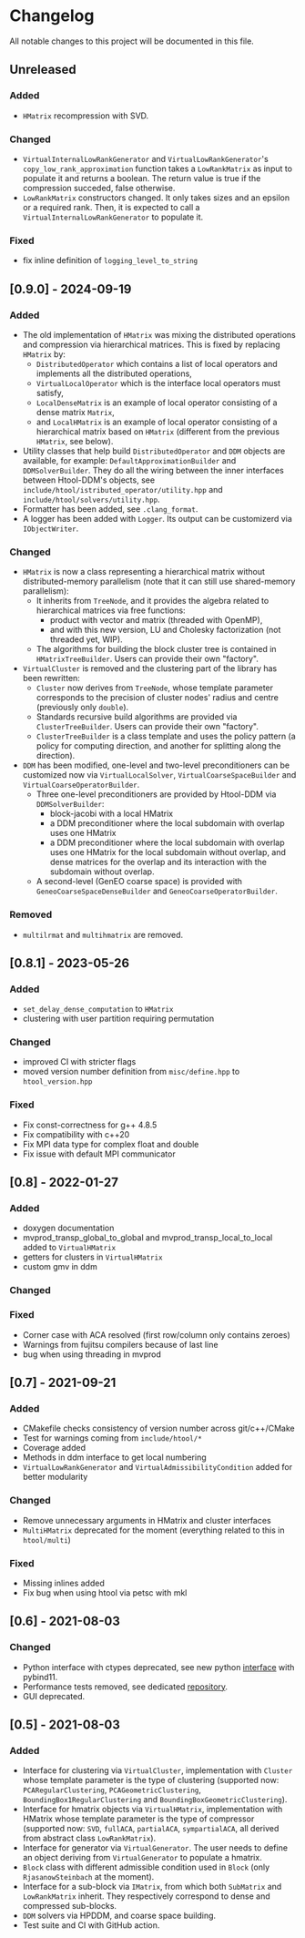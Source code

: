 <!--USE THIS TEMPLATE TO COMPLETE THE CHANGELOG-->
<!--
## [Version number] - YYYY-MM-DD
### Added
-

### Changed
-

### Deprecated
-

### Removed
-

### Fixed
-

### Security
-
-->

# Changelog

All notable changes to this project will be documented in this file.

## Unreleased

### Added

- `HMatrix` recompression with SVD.

### Changed

- `VirtualInternalLowRankGenerator` and `VirtualLowRankGenerator`'s `copy_low_rank_approximation` function takes a `LowRankMatrix` as input to populate it and returns a boolean. The return value is true if the compression succeded, false otherwise.
- `LowRankMatrix` constructors changed. It only takes sizes and an epsilon or a required rank. Then, it is expected to call a `VirtualInternalLowRankGenerator` to populate it.

### Fixed

- fix inline definition of `logging_level_to_string`

## [0.9.0] - 2024-09-19

### Added

- The old implementation of `HMatrix` was mixing the distributed operations and compression via hierarchical matrices. This is fixed by replacing `HMatrix` by:
    - `DistributedOperator` which contains a list of local operators and implements all the distributed operations,
    - `VirtualLocalOperator` which is the interface local operators must satisfy,
    - `LocalDenseMatrix` is an example of local operator consisting of a dense matrix `Matrix`,
    - and `LocalHMatrix` is an example of local operator consisting of a hierarchical matrix based on `HMatrix` (different from the previous `HMatrix`, see below).
- Utility classes that help build `DistributedOperator` and `DDM` objects are available, for example: `DefaultApproximationBuilder` and `DDMSolverBuilder`. They do all the wiring between the inner interfaces between Htool-DDM's objects, see `include/htool/istributed_operator/utility.hpp` and `include/htool/solvers/utility.hpp`.
- Formatter has been added, see `.clang_format`.
- A logger has been added with `Logger`. Its output can be customizerd via `IObjectWriter`.

### Changed

- `HMatrix` is now a class representing a hierarchical matrix without distributed-memory parallelism (note that it can still use shared-memory parallelism):
    - It inherits from `TreeNode`, and it provides the algebra related to hierarchical matrices via free functions:
        - product with vector and matrix (threaded with OpenMP),
        - and with this new version, LU and Cholesky factorization (not threaded yet, WIP).
    - The algorithms for building the block cluster tree is contained in `HMatrixTreeBuilder`. Users can provide their own "factory".
- `VirtualCluster` is removed and the clustering part of the library has been rewritten:
    - `Cluster` now derives from `TreeNode`, whose template parameter corresponds to the precision of cluster nodes' radius and centre (previously only `double`).
    - Standards recursive build algorithms are provided via `ClusterTreeBuilder`. Users can provide their own "factory".
    - `ClusterTreeBuilder` is a class template and uses the policy pattern (a policy for computing direction, and another for splitting along the direction).
- `DDM` has been modified, one-level and two-level preconditioners can be customized now via `VirtualLocalSolver`, `VirtualCoarseSpaceBuilder` and `VirtualCoarseOperatorBuilder`.
    - Three one-level preconditioners are provided by Htool-DDM via `DDMSolverBuilder`:
        - block-jacobi with a local HMatrix
        - a DDM preconditioner where the local subdomain with overlap uses one HMatrix
        - a DDM preconditioner where the local subdomain with overlap uses one HMatrix for the local subdomain without overlap, and dense matrices for the overlap and its interaction with the subdomain without overlap.
    - A second-level (GenEO coarse space) is provided with `GeneoCoarseSpaceDenseBuilder` and `GeneoCoarseOperatorBuilder`.

### Removed

- `multilrmat` and `multihmatrix` are removed.

## [0.8.1] - 2023-05-26

### Added

- `set_delay_dense_computation` to `HMatrix`
- clustering with user partition requiring permutation

### Changed

- improved CI with stricter flags
- moved version number definition from `misc/define.hpp` to `htool_version.hpp`

### Fixed

- Fix const-correctness for g++ 4.8.5
- Fix compatibility with c++20
- Fix MPI data type for complex float and double
- Fix issue with default MPI communicator

## [0.8] - 2022-01-27

### Added

- doxygen documentation
- mvprod_transp_global_to_global and mvprod_transp_local_to_local added to `VirtualHMatrix`
- getters for clusters in `VirtualHMatrix`
- custom gmv in ddm

### Changed

### Fixed

- Corner case with ACA resolved (first row/column only contains zeroes)
- Warnings from fujitsu compilers because of last line
- bug when using threading in mvprod

## [0.7] - 2021-09-21

### Added

- CMakefile checks consistency of version number across git/c++/CMake
- Test for warnings coming from `include/htool/*`
- Coverage added
- Methods in ddm interface to get local numbering
- `VirtualLowRankGenerator` and `VirtualAdmissibilityCondition` added for better modularity
  
### Changed

- Remove unnecessary arguments in HMatrix and cluster interfaces
- `MultiHMatrix` deprecated for the moment (everything related to this in `htool/multi`)

### Fixed

- Missing inlines added
- Fix bug when using htool via petsc with mkl

## [0.6] - 2021-08-03

### Changed

- Python interface with ctypes deprecated, see new python [interface](https://github.com/htool-ddm/htool_python) with pybind11.
- Performance tests removed, see dedicated [repository](https://github.com/PierreMarchand20/htool_benchmarks).
- GUI deprecated.

## [0.5] - 2021-08-03

### Added

- Interface for clustering via `VirtualCluster`, implementation with `Cluster` whose template parameter is the type of clustering (supported now: `PCARegularClustering`, `PCAGeometricClustering`, `BoundingBox1RegularClustering` and `BoundingBoxGeometricClustering`).
- Interface for hmatrix objects via `VirtualHMatrix`, implementation with HMatrix whose template parameter is the type of compressor (supported now: `SVD`, `fullACA`, `partialACA`, `sympartialACA`, all derived from abstract class `LowRankMatrix`).
- Interface for generator via `VirtualGenerator`. The user needs to define an object deriving from `VirtualGenerator` to populate a hmatrix.
- `Block` class with different admissible condition used in `Block` (only `RjasanowSteinbach` at the moment).
- Interface for a sub-block via `IMatrix`, from which both `SubMatrix` and `LowRankMatrix` inherit. They respectively correspond to dense and compressed sub-blocks.
- `DDM` solvers via HPDDM, and coarse space building.
- Test suite and CI with GitHub action.
